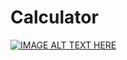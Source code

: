 ﻿# Calculator
[![IMAGE ALT TEXT HERE](https://img.youtube.com/vi/q1l091aGJFU.jpg)](https://www.youtube.com/watch?v=q1l091aGJFU&t=643s)
